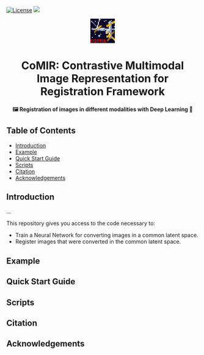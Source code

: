[![License](https://img.shields.io/github/license/wahlby-lab/insilicotfm?style=flat-square)](https://opensource.org/licenses/MIT)
[![](https://img.shields.io/badge/python-3.6+-blue.svg?style=flat-square)](https://www.python.org/download/releases/3.6.0/) 

<p align="center">
  <img src="resources/comir_32.png" style="image-rendering: pixelated;"/>
</p>
<h1 align="center">CoMIR: <b>Co</b>ntrastive <b>M</b>ultimodal <b>I</b>mage <b>R</b>epresentation for Registration Framework</h1>
<h4 align="center">🖼 Registration of images in different modalities with Deep Learning 🤖</h4>

## Table of Contents

- [Introduction](#introduction)
- [Example](#example)
- [Quick Start Guide](#quick-start-guide)
- [Scripts](#scripts)
- [Citation](#citation)
- [Acknowledgements](#acknowledgements)

## Introduction
...

This repository gives you access to the code necessary to:
* Train a Neural Network for converting images in a common latent space.
* Register images that were converted in the common latent space.

## Example

## Quick Start Guide

## Scripts

## Citation


## Acknowledgements
